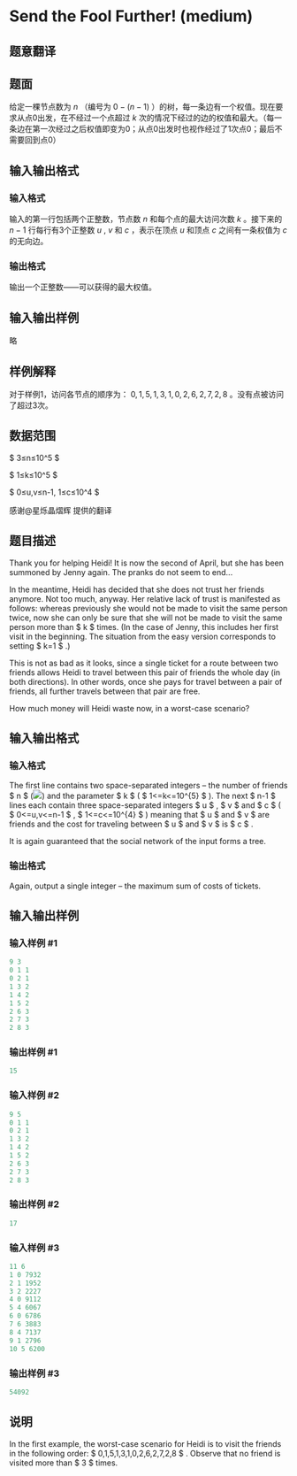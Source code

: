 # Send the Fool Further! (medium)

## 题意翻译

## 题面

给定一棵节点数为 $n$ （编号为 $0-(n-1)$ ）的树，每一条边有一个权值。现在要求从点0出发，在不经过一个点超过 $k$ 次的情况下经过的边的权值和最大。（每一条边在第一次经过之后权值即变为0；从点0出发时也视作经过了1次点0；最后不需要回到点0）

## 输入输出格式

### 输入格式

输入的第一行包括两个正整数，节点数 $n$ 和每个点的最大访问次数 $k$ 。接下来的 $n-1$ 行每行有3个正整数 $u$ , $v$ 和 $c$ ，表示在顶点 $u$ 和顶点 $c$ 之间有一条权值为 $c$ 的无向边。

### 输出格式

输出一个正整数——可以获得的最大权值。

## 输入输出样例

略

## 样例解释

对于样例1，访问各节点的顺序为： $0,1,5,1,3,1,0,2,6,2,7,2,8$ 。没有点被访问了超过3次。

## 数据范围

$ 3≤n≤10^5 $

$ 1≤k≤10^5 $

$ 0≤u,v≤n-1, 1≤c≤10^4 $

感谢@星烁晶熠辉 提供的翻译

## 题目描述

Thank you for helping Heidi! It is now the second of April, but she has been summoned by Jenny again. The pranks do not seem to end...

In the meantime, Heidi has decided that she does not trust her friends anymore. Not too much, anyway. Her relative lack of trust is manifested as follows: whereas previously she would not be made to visit the same person twice, now she can only be sure that she will not be made to visit the same person more than $ k $ times. (In the case of Jenny, this includes her first visit in the beginning. The situation from the easy version corresponds to setting $ k=1 $ .)

This is not as bad as it looks, since a single ticket for a route between two friends allows Heidi to travel between this pair of friends the whole day (in both directions). In other words, once she pays for travel between a pair of friends, all further travels between that pair are free.

How much money will Heidi waste now, in a worst-case scenario?

## 输入输出格式

### 输入格式

The first line contains two space-separated integers – the number of friends $ n $ (![](https://cdn.luogu.com.cn/upload/vjudge_pic/CF802K/61a469a4155af38f62f367d5c4fb45b1ec2c115c.png)) and the parameter $ k $ ( $ 1<=k<=10^{5} $ ). The next $ n-1 $ lines each contain three space-separated integers $ u $ , $ v $ and $ c $ ( $ 0<=u,v<=n-1 $ , $ 1<=c<=10^{4} $ ) meaning that $ u $ and $ v $ are friends and the cost for traveling between $ u $ and $ v $ is $ c $ .

It is again guaranteed that the social network of the input forms a tree.

### 输出格式

Again, output a single integer – the maximum sum of costs of tickets.

## 输入输出样例

### 输入样例 #1

```cpp
9 3
0 1 1
0 2 1
1 3 2
1 4 2
1 5 2
2 6 3
2 7 3
2 8 3

```
### 输出样例 #1

```cpp
15

```
### 输入样例 #2

```cpp
9 5
0 1 1
0 2 1
1 3 2
1 4 2
1 5 2
2 6 3
2 7 3
2 8 3

```
### 输出样例 #2

```cpp
17

```
### 输入样例 #3

```cpp
11 6
1 0 7932
2 1 1952
3 2 2227
4 0 9112
5 4 6067
6 0 6786
7 6 3883
8 4 7137
9 1 2796
10 5 6200

```
### 输出样例 #3

```cpp
54092

```
## 说明

In the first example, the worst-case scenario for Heidi is to visit the friends in the following order: $ 0,1,5,1,3,1,0,2,6,2,7,2,8 $ . Observe that no friend is visited more than $ 3 $ times.

